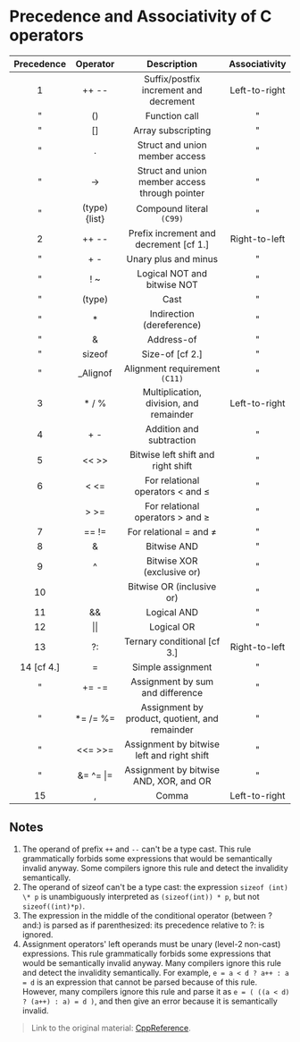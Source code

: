 # Precedence and Associativity of C operators

| Precedence |   Operator   |                  Description                   | Associativity |
| :--------: | :----------: | :--------------------------------------------: | :-----------: |
|     1      |    ++ --     |     Suffix/postfix increment and decrement     | Left-to-right |
|     "      |      ()      |                 Function call                  |       "       |
|     "      |      []      |               Array subscripting               |       "       |
|     "      |      .       |         Struct and union member access         |       "       |
|     "      |      ->      | Struct and union member access through pointer |       "       |
|     "      | (type){list} |            Compound literal `(C99)`            |       "       |
|     2      |    ++ --     |     Prefix increment and decrement [cf 1.]     | Right-to-left |
|     "      |     + -      |              Unary plus and minus              |       "       |
|     "      |     ! ~      |          Logical NOT and bitwise NOT           |       "       |
|     "      |    (type)    |                      Cast                      |       "       |
|     "      |      *       |           Indirection (dereference)            |       "       |
|     "      |      &       |                   Address-of                   |       "       |
|     "      |    sizeof    |                Size-of [cf 2.]                 |       "       |
|     "      |   _Alignof   |         Alignment requirement `(C11)`          |       "       |
|     3      |    * / %     |    Multiplication, division, and remainder     | Left-to-right |
|     4      |     + -      |            Addition and subtraction            |       "       |
|     5      |    << >>     |       Bitwise left shift and right shift       |       "       |
|     6      |     < <=     |        For relational operators < and ≤        |       "       |
|            |     > >=     |        For relational operators > and ≥        |       "       |
|     7      |    == !=     |             For relational = and ≠             |       "       |
|     8      |      &       |                  Bitwise AND                   |       "       |
|     9      |      ^       |           Bitwise XOR (exclusive or)           |       "       |
|     10     |              |           Bitwise OR (inclusive or)            |       "       |
|     11     |      &&      |                  Logical AND                   |       "       |
|     12     |     \|\|     |                   Logical OR                   |       "       |
|     13     |      ?:      |          Ternary conditional [cf 3.]           | Right-to-left |
| 14 [cf 4.] |      =       |               Simple assignment                |       "       |
|     "      |    += -=     |        Assignment by sum and difference        |       "       |
|     "      |   *= /= %=   | Assignment by product, quotient, and remainder |       "       |
|     "      |   <<= >>=    |   Assignment by bitwise left and right shift   |       "       |
|     "      |  &= ^= \|=   |     Assignment by bitwise AND, XOR, and OR     |       "       |
|     15     |      ,       |                     Comma                      | Left-to-right |

## Notes

1. The operand of prefix `++` and `--` can't be a type cast. This rule grammatically forbids some expressions that would be semantically invalid anyway. Some compilers ignore this rule and detect the invalidity semantically.
2. The operand of sizeof can't be a type cast: the expression `sizeof (int) \* p` is unambiguously interpreted as `(sizeof(int)) * p`, but not `sizeof((int)*p)`.
3. The expression in the middle of the conditional operator (between ? and:) is parsed as if parenthesized: its precedence relative to ?: is ignored.
4. Assignment operators' left operands must be unary (level-2 non-cast) expressions. This rule grammatically forbids some expressions that would be semantically invalid anyway. Many compilers ignore this rule and detect the invalidity semantically. For example, `e = a < d ? a++ : a = d` is an expression that cannot be parsed because of this rule. However, many compilers ignore this rule and parse it as `e = ( ((a < d) ? (a++) : a) = d )`, and then give an error because it is semantically invalid.

> Link to the original material: [CppReference](https://en.cppreference.com/w/c/language/operator_precedence).
